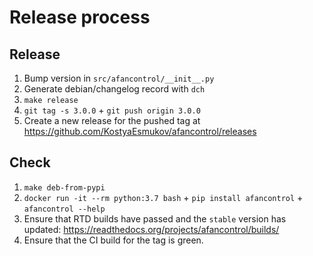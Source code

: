 # Release process

## Release

1. Bump version in `src/afancontrol/__init__.py`
1. Generate debian/changelog record with `dch`
1. `make release`
1. `git tag -s 3.0.0` + `git push origin 3.0.0`
1. Create a new release for the pushed tag at https://github.com/KostyaEsmukov/afancontrol/releases

## Check

1. `make deb-from-pypi`
1. `docker run -it --rm python:3.7 bash` + `pip install afancontrol` + `afancontrol --help`
1. Ensure that RTD builds have passed and the `stable` version has updated:
   https://readthedocs.org/projects/afancontrol/builds/
1. Ensure that the CI build for the tag is green.
